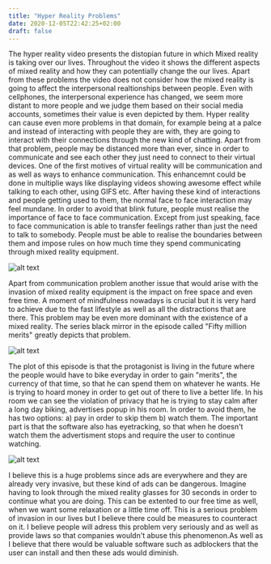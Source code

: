 ```yaml
---
title: "Hyper Reality Problems"
date: 2020-12-05T22:42:25+02:00
draft: false
---
```


The hyper reality video presents the  distopian future in which Mixed reality is taking over our lives. Throughout the video it shows the different aspects of mixed reality and how they can potentially change the our lives.
Apart from these problems the video does not consider how the mixed reality is going to affect the interpersonal realtionships between people.
Even with cellphones, the interpersonal experience has changed, we seem more distant to more people and we judge them based on their social media accounts, sometimes their value is even depicted by them.
Hyper reality can cause even more problems in that domain, for example being at a palce and instead of interacting with people they are with, they are going to interact with their connections through the new kind of chatting.
Apart from that problem, people may be distanced more than ever, since in order to communicate and see each other they just need to connect to their virtual devices.
One of the first motives of virtual reality will be communication and as well as ways to enhance communication.
This enhancemnt could be done in multiplie ways like displaying videos showing awesome effect while talking to each other, using GIFS etc.
After having these kind of interactions and people getting used to them, the normal face to face interaction may feel mundane. 
In order to avoid that blink future, people must realise the importance of face to face communication. Except from just speaking, face to face communication is able to transfer feelings rather than just the need to talk to somebody. People must be able to realise the boundaries between them and impose rules on how much time they spend communicating through mixed reality equipment.

![alt text](https://d1tm14lrsghf7q.cloudfront.net/media/files/rtf/2020_04_FRAME/F126_Virtual_Offices3_1.jpg "Communication through current VR technology")

Apart from communication problem another issue that would arise with the invasion of mixed reality equipment is the impact on free space and even free time. A moment of mindfulness nowadays is crucial but it is very hard to achieve due to
the fast lifestyle as well as all the distractions that are there. This problem may be even more dominant with the existence of a mixed reality.
The series black mirror in the episode called "Fifty million merits" greatly depicts that problem. 

![alt text](https://1.bp.blogspot.com/-l9dWYlGPEcs/UXuPZD0QbPI/AAAAAAAAKDo/VghjCQMWt9Y/s1600/fifteen-million-merits.png "Protagonist in his room")

The plot of this episode is that the protagonist is living in the future where the people would have to bike everyday in order to gain "merits", the currency of that time,
so that he can spend them on whatever he wants. He is trying to hoard money in order to get out of there to live a better life. In his room we can see the violation of privacy that he is trying to stay calm
after a long day biking, advertises popup in his room. In order to avoid them, he has two options: a) pay in order to skip them b) watch them. 
The important part is that the software also has eyetracking, so that when he doesn't  watch them the advertisment stops and require the user to continue  watching.

![alt text](https://www.denofgeek.com/wp-content/uploads/2011/12/307013.jpg "Protagonist need to keep watching in order for ad to continue")

I believe this is a huge problems since ads are everywhere and they are already very invasive, but these kind of ads can be dangerous. Imagine having to look through the mixed reality glasses for 30 seconds in order to continue what you are doing.
This can be extented to our free time as well, when we want some relaxation or a little time off.
This is a serious problem of invasion in our lives but I believe there could be measures to counteract on it.
I believe people will adress this problem very seriously and as well as provide  laws so that companies wouldn't abuse this phenomenon.As well as I believe that there would be valuable software such as adblockers that the user can install and then these ads would diminish.
